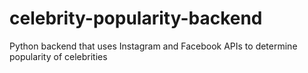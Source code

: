 # celebrity-popularity-backend
Python backend that uses Instagram and Facebook APIs to determine popularity of celebrities
